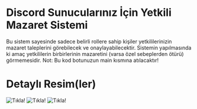 # Discord Sunucularınız İçin Yetkili Mazaret Sistemi
Bu sistem sayesinde sadece belirli rollere sahip kişiler yetkililerinizin mazaret taleplerini görebilecek ve onaylayabilecektir. Sistemin yapılmasında ki amaç yetkililerin birbirlerinin mazaretini (varsa özel sebeplerden ötürü) görmemesidir.
Not: Bu kod botunuzun main kısmına atılacaktır!

# Detaylı Resim(ler)
![Tıkla!](https://media.discordapp.net/attachments/675246572312854538/857897752633671690/IMG_20210625_121907.jpg)
![Tıkla!](https://media.discordapp.net/attachments/675246572312854538/857897753014173717/IMG_20210625_121511.jpg)
![Tıkla!](https://media.discordapp.net/attachments/675246572312854538/857897753262293002/IMG_20210625_121850.jpg)
